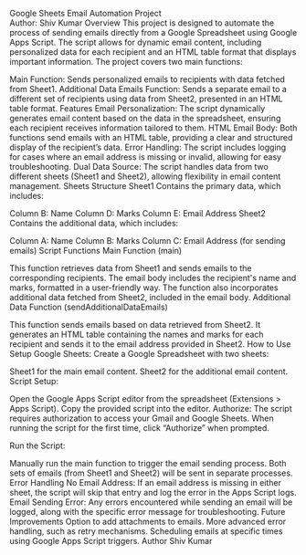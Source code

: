 Google Sheets Email Automation Project
<br>
Author: Shiv Kumar
Overview
This project is designed to automate the process of sending emails directly from a Google Spreadsheet using Google Apps Script. The script allows for dynamic email content, including personalized data for each recipient and an HTML table format that displays important information. The project covers two main functions:

Main Function: Sends personalized emails to recipients with data fetched from Sheet1.
Additional Data Emails Function: Sends a separate email to a different set of recipients using data from Sheet2, presented in an HTML table format.
Features
Email Personalization: The script dynamically generates email content based on the data in the spreadsheet, ensuring each recipient receives information tailored to them.
HTML Email Body: Both functions send emails with an HTML table, providing a clear and structured display of the recipient’s data.
Error Handling: The script includes logging for cases where an email address is missing or invalid, allowing for easy troubleshooting.
Dual Data Source: The script handles data from two different sheets (Sheet1 and Sheet2), allowing flexibility in email content management.
Sheets Structure
Sheet1
Contains the primary data, which includes:

Column B: Name
Column D: Marks
Column E: Email Address
Sheet2
Contains the additional data, which includes:

Column A: Name
Column B: Marks
Column C: Email Address (for sending emails)
Script Functions
Main Function (main)

This function retrieves data from Sheet1 and sends emails to the corresponding recipients.
The email body includes the recipient's name and marks, formatted in a user-friendly way.
The function also incorporates additional data fetched from Sheet2, included in the email body.
Additional Data Function (sendAdditionalDataEmails)

This function sends emails based on data retrieved from Sheet2.
It generates an HTML table containing the names and marks for each recipient and sends it to the email address provided in Sheet2.
How to Use
Setup Google Sheets: Create a Google Spreadsheet with two sheets:

Sheet1 for the main email content.
Sheet2 for the additional email content.
Script Setup:

Open the Google Apps Script editor from the spreadsheet (Extensions > Apps Script).
Copy the provided script into the editor.
Authorize: The script requires authorization to access your Gmail and Google Sheets. When running the script for the first time, click “Authorize” when prompted.

Run the Script:

Manually run the main function to trigger the email sending process.
Both sets of emails (from Sheet1 and Sheet2) will be sent in separate processes.
Error Handling
No Email Address: If an email address is missing in either sheet, the script will skip that entry and log the error in the Apps Script logs.
Email Sending Error: Any errors encountered while sending an email will be logged, along with the specific error message for troubleshooting.
Future Improvements
Option to add attachments to emails.
More advanced error handling, such as retry mechanisms.
Scheduling emails at specific times using Google Apps Script triggers.
Author
Shiv Kumar
